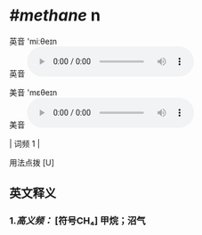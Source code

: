 # ***\#methane*** n
英音 'miːθeɪn  
英音
<audio src="./media/methane-B.aac" controls="controls"></audio>

美音 'mɛθeɪn  
美音
<audio src="./media/methane.aac" controls="controls"></audio>



| 词频 1 |  

用法点拨  [U]

英文释义
---
### 1.*高义频：* **[符号CH₄] 甲烷；沼气**  


